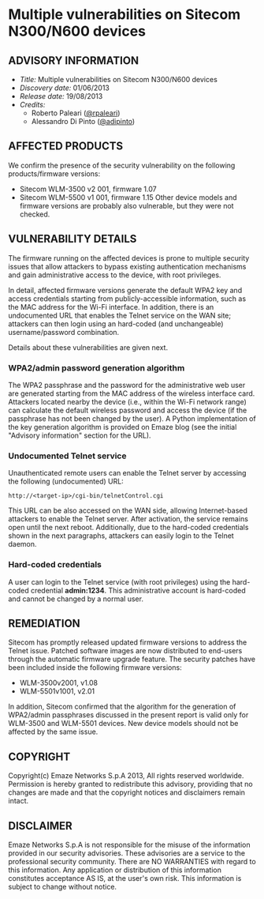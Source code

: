 # Multiple vulnerabilities on Sitecom N300/N600 devices

## ADVISORY INFORMATION
* *Title:*          Multiple vulnerabilities on Sitecom N300/N600 devices
* *Discovery date:* 01/06/2013
* *Release date:*   19/08/2013
* *Credits:*
  * Roberto Paleari ([@rpaleari](https://twitter.com/rpaleari))
  * Alessandro Di Pinto ([@adipinto](https://twitter.com/adipinto))

## AFFECTED PRODUCTS
We confirm the presence of the security vulnerability on the following products/firmware versions:
   * Sitecom WLM-3500 v2 001, firmware 1.07
   * Sitecom WLM-5500 v1 001, firmware 1.15
Other device models and firmware versions are probably also vulnerable, but they were not checked.

## VULNERABILITY DETAILS
The firmware running on the affected devices is prone to multiple security issues that allow attackers to bypass existing authentication mechanisms and gain administrative access to the device, with root privileges.

In detail, affected firmware versions generate the default WPA2 key and access credentials starting from publicly-accessible information, such as the MAC address for the Wi-Fi interface. In addition, there is an undocumented URL that enables the Telnet service on the WAN site; attackers can then login using an hard-coded (and unchangeable) username/password combination.

Details about these vulnerabilities are given next.

### WPA2/admin password generation algorithm

The WPA2 passphrase and the password for the administrative web user are generated starting from the MAC address of the wireless interface card. Attackers located nearby the device (i.e., within the Wi-Fi network range) can calculate the default wireless password and access the device (if the passphrase has not been changed by the user). A Python implementation of the key generation algorithm is provided on Emaze blog (see the initial "Advisory information" section for the URL).

### Undocumented Telnet service

Unauthenticated remote users can enable the Telnet server by accessing the following (undocumented) URL:

```http://<target-ip>/cgi-bin/telnetControl.cgi```

This URL can be also accessed on the WAN side, allowing Internet-based attackers to enable the Telnet server. After activation, the service remains open until the next reboot. Additionally, due to the hard-coded credentials shown in the next paragraphs, attackers can easily login to the Telnet daemon.

### Hard-coded credentials

A user can login to the Telnet service (with root privileges) using the hard-coded credential **admin:1234**. This administrative account is hard-coded and cannot be changed by a normal user.

## REMEDIATION
Sitecom has promptly released updated firmware versions to address the Telnet issue. Patched software images are now distributed to end-users through the automatic firmware upgrade feature. The security patches have been included inside the following firmware versions:
- WLM-3500v2001, v1.08
- WLM-5501v1001, v2.01

In addition, Sitecom confirmed that the algorithm for the generation of WPA2/admin passphrases discussed in the present report is valid only for WLM-3500 and WLM-5501 devices. New device models should not be affected by the same issue.

## COPYRIGHT
Copyright(c) Emaze Networks S.p.A 2013, All rights reserved worldwide. Permission is hereby granted to redistribute this advisory, providing that no changes are made and that the copyright notices and disclaimers remain intact.

## DISCLAIMER
Emaze Networks S.p.A is not responsible for the misuse of the information provided in our security advisories. These advisories are a service to the professional security community. There are NO WARRANTIES with regard to this information. Any application or distribution of this information constitutes acceptance AS IS, at the user's own risk. This information is subject to change without notice.